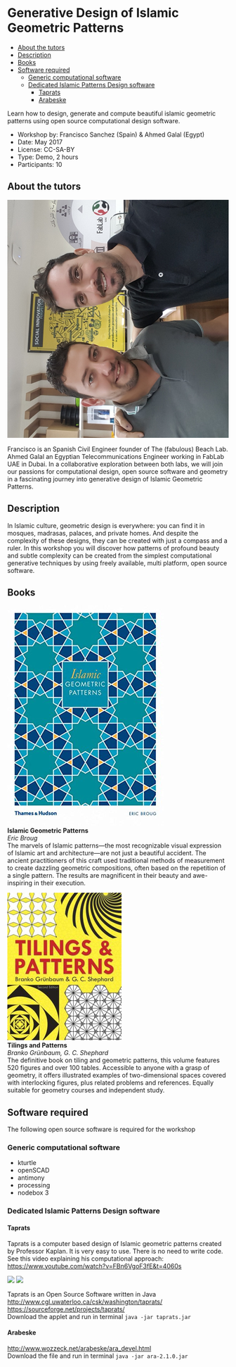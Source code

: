 # Generative Design of Islamic Geometric Patterns


<!-- vim-markdown-toc GFM -->

* [About the tutors](#about-the-tutors)
* [Description](#description)
* [Books](#books)
* [Software required](#software-required)
	* [Generic computational software](#generic-computational-software)
	* [Dedicated Islamic Patterns Design software](#dedicated-islamic-patterns-design-software)
		* [Taprats](#taprats)
		* [Arabeske](#arabeske)

<!-- vim-markdown-toc -->

Learn how to design, generate and compute beautiful islamic geometric patterns using open source computational design software.

* Workshop by: Francisco Sanchez (Spain) & Ahmed Galal (Egypt)
* Date: May 2017
* License: CC-SA-BY
* Type: Demo, 2 hours
* Participants: 10

## About the tutors

![tutors](img/tutor.jpg)

Francisco is an Spanish Civil Engineer founder of The (fabulous) Beach Lab. Ahmed Galal an Egyptian Telecommunications Engineer working in FabLab UAE in Dubai. In a collaborative exploration between both labs, we will join our passions for computational design, open source software and geometry in a fascinating journey into generative design of Islamic Geometric Patterns.

## Description

In Islamic culture, geometric design is everywhere: you can find it in mosques, madrasas, palaces, and private homes. And despite the complexity of these designs, they can be created with just a compass and a ruler. In this workshop you will discover how patterns of profound beauty and subtle complexity can be created from the simplest computational generative techniques by using freely available, multi platform, open source software.

## Books

![book eric broug](img/ericbroug.jpg)  
**Islamic Geometric Patterns**  
*Eric Broug*  
The marvels of Islamic patterns—the most recognizable visual expression of Islamic art and architecture—are not just a beautiful accident. The ancient practitioners of this craft used traditional methods of measurement to create dazzling geometric compositions, often based on the repetition of a single pattern. The results are magnificent in their beauty and awe-inspiring in their execution.

![tilings and patterns book](img/tilings.jpg)  
**Tilings and Patterns**  
*Branko Grünbaum, G. C. Shephard*  
The definitive book on tiling and geometric patterns, this volume features 520 figures and over 100 tables. Accessible to anyone with a grasp of geometry, it offers illustrated examples of two-dimensional spaces covered with interlocking figures, plus related problems and references. Equally suitable for geometry courses and independent study.

## Software required

The following open source software is required for the workshop

### Generic computational software

* kturtle
* openSCAD
* antimony
* processing
* nodebox 3

### Dedicated Islamic Patterns Design software

#### Taprats

Taprats is a computer based design of Islamic geometric patterns created by Professor Kaplan. It is very easy to use. There is no need to write code. See this video explaining his computational approach:
https://www.youtube.com/watch?v=FBn6VgoF3fE&t=4060s

![](row1.png)
![](row2.png)

Taprats is an Open Source Software written in Java  
http://www.cgl.uwaterloo.ca/csk/washington/taprats/  
https://sourceforge.net/projects/taprats/  
Download the applet and run in terminal
`java -jar taprats.jar`

#### Arabeske

http://www.wozzeck.net/arabeske/ara_devel.html  
Download the file and run in terminal
`java -jar ara-2.1.0.jar`
